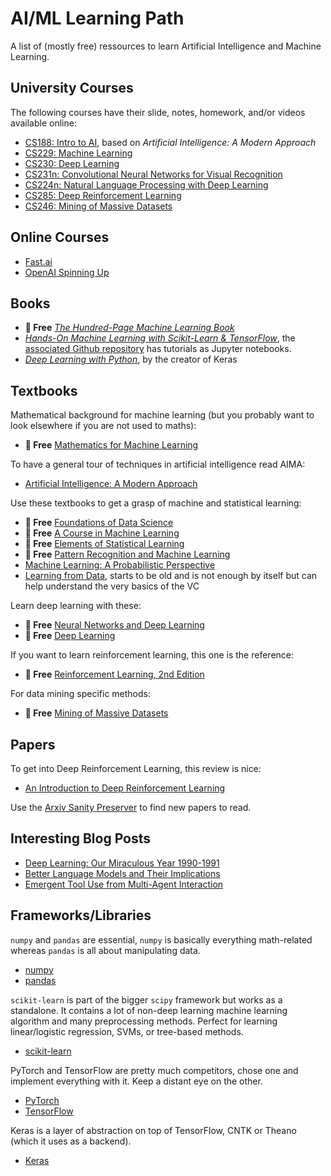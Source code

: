 # AI/ML Learning Path
A list of (mostly free) ressources to learn Artificial Intelligence and Machine Learning.

## University Courses

The following courses have their slide, notes, homework, and/or videos available online:
- [CS188: Intro to AI](http://ai.berkeley.edu/home.html), based on *Artificial Intelligence: A Modern Approach*
- [CS229: Machine Learning](http://cs229.stanford.edu/)
- [CS230: Deep Learning](http://cs230.stanford.edu/)
- [CS231n: Convolutional Neural Networks for Visual Recognition](https://cs231n.github.io/)
- [CS224n: Natural Language Processing with Deep Learning](http://web.stanford.edu/class/cs224n/index.html)
- [CS285: Deep Reinforcement Learning](http://rail.eecs.berkeley.edu/deeprlcourse/)
- [CS246: Mining of Massive Datasets](http://web.stanford.edu/class/cs246/)

## Online Courses
- [Fast.ai](https://course.fast.ai)
- [OpenAI Spinning Up](https://spinningup.openai.com/en/latest/)

## Books
- **🎁 Free** [*The Hundred-Page Machine Learning Book*](http://themlbook.com/wiki/doku.php)
- [*Hands-On Machine Learning  with Scikit-Learn & TensorFlow*](https://www.oreilly.com/library/view/hands-on-machine-learning/9781491962282/), the [associated Github repository](https://github.com/ageron/handson-ml) has tutorials as Jupyter notebooks.
- [*Deep Learning with Python*](https://www.manning.com/books/deep-learning-with-python), by the creator of Keras

## Textbooks
Mathematical background for machine learning (but you probably want to look elsewhere if you are not used to maths):
- **🎁 Free** [Mathematics for Machine Learning](https://mml-book.github.io/)

To have a general tour of techniques in artificial intelligence read AIMA:
- [Artificial Intelligence: A Modern Approach](http://aima.cs.berkeley.edu/)

Use these textbooks to get a grasp of machine and statistical learning:
- **🎁 Free** [Foundations of Data Science](https://www.cs.cornell.edu/jeh/)
- **🎁 Free** [A Course in Machine Learning](http://ciml.info/)
- **🎁 Free** [Elements of Statistical Learning](https://web.stanford.edu/~hastie/ElemStatLearn/)
- **🎁 Free** [Pattern Recognition and Machine Learning](https://www.microsoft.com/en-us/research/publication/pattern-recognition-machine-learning/)
- [Machine Learning: A Probabilistic Perspective](https://www.cs.ubc.ca/~murphyk/MLbook/)
- [Learning from Data](http://amlbook.com/), starts to be old and is not enough by itself but can help understand the very basics of the VC

Learn deep learning with these:
- **🎁 Free** [Neural Networks and Deep Learning](http://neuralnetworksanddeeplearning.com/)
- **🎁 Free** [Deep Learning](https://deeplearningbook.org/)

If you want to learn reinforcement learning, this one is the reference:
- **🎁 Free** [Reinforcement Learning, 2nd Edition](http://incompleteideas.net/book/the-book.html)

For data mining specific methods:
- **🎁 Free** [Mining of Massive Datasets](http://www.mmds.org/)

## Papers
To get into Deep Reinforcement Learning, this review is nice:
- [An Introduction to Deep Reinforcement Learning](https://arxiv.org/abs/1811.12560)

Use the [Arxiv Sanity Preserver](http://www.arxiv-sanity.com/) to find new papers to read.

## Interesting Blog Posts
- [Deep Learning: Our Miraculous Year 1990-1991](http://people.idsia.ch/~juergen/deep-learning-miraculous-year-1990-1991.html)
- [Better Language Models
and Their Implications](https://openai.com/blog/better-language-models/)
- [Emergent Tool Use from
Multi-Agent Interaction](https://openai.com/blog/emergent-tool-use/)

## Frameworks/Libraries
`numpy` and `pandas` are essential, `numpy` is basically everything math-related whereas `pandas` is all about manipulating data.

- [numpy](https://numpy.org/)
- [pandas](https://pandas.pydata.org/)

`scikit-learn` is part of the bigger `scipy` framework but works as a standalone. It contains a lot of non-deep learning machine learning algorithm and many preprocessing methods. Perfect for learning linear/logistic regression, SVMs, or tree-based methods.

- [scikit-learn](https://scikit-learn.org/stable/)

PyTorch and TensorFlow are pretty much competitors, chose one and implement everything with it. Keep a distant eye on the other.

- [PyTorch](https://pytorch.org/)
- [TensorFlow](https://www.tensorflow.org/)

Keras is a layer of abstraction on top of TensorFlow, CNTK or Theano (which it uses as a backend).

- [Keras](https://keras.io/)
